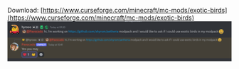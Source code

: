 Download: [https://www.curseforge.com/minecraft/mc-mods/exotic-birds](https://www.curseforge.com/minecraft/mc-mods/exotic-birds) \
![license](./exotic-birds.png)
